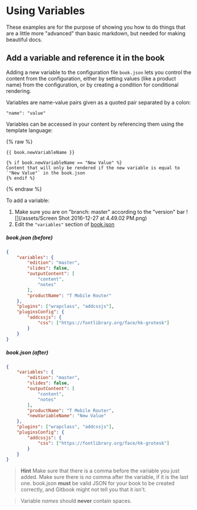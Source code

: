 # Using Variables

These examples are for the purpose of showing you how to do things that are a little more "advanced" than basic markdown, but needed for making beautiful docs.

## Add a variable and reference it in the book

Adding a new variable to the configuration file `book.json` lets you control the content from the configuration, either by setting values (like a product name) from the configuration, or by creating a condition for conditional rendering. 

Variables are name-value pairs given as a quoted pair separated by a colon:

```
"name": "value"
```

Variables can be accessed in your content by referencing them using the template language:

{% raw %}
```
{{ book.newVariableName }} 

{% if book.newVariableName == "New Value" %}
Content that will only be rendered if the new variable is equal to `"New Value"` in the book.json
{% endif %}
```
{% endraw %}

To add a variable:

1. Make sure you are on "branch: master" according to the "version" bar ![](/assets/Screen Shot 2016-12-27 at 4.49.02 PM.png)
2. Edit the `"variables"` section of [book.json](book.json) 

##### book.json (before)
```json
{
    "variables": {
        "edition": "master",
        "slides": false,
        "outputContent": [
            "content",
            "notes"
        ],
        "productName": "T Mobile Router"
    },
    "plugins": ["wrapclass", "addcssjs"],
    "pluginsConfig": {
        "addcssjs": {
            "css": ["https://fontlibrary.org/face/hk-grotesk"]
        }
    }
}
```

##### book.json (after)

```json
{
    "variables": {
        "edition": "master",
        "slides": false,
        "outputContent": [
            "content",
            "notes"
        ],
        "productName": "T Mobile Router",
        "newVariableName": "New Value"
    },
    "plugins": ["wrapclass", "addcssjs"],
    "pluginsConfig": {
        "addcssjs": {
            "css": ["https://fontlibrary.org/face/hk-grotesk"]
        }
    }
}
```

> **Hint** Make sure that there is a comma before the variable you just added. Make sure there is *no* comma after the variable, if it is the last one. book.json **must** be valid JSON for your book to be created correctly, and Gitbook might not tell you that it isn't.

> Variable *names* should **never** contain spaces.

